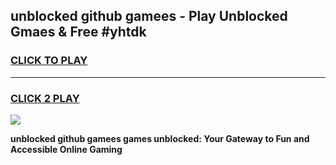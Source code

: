
## unblocked github gamees - Play Unblocked Gmaes & Free #yhtdk
<h3>
<a href="https://news.freeplayer.one?title=unblocked_github_gamees&ref=03M">CLICK TO PLAY</a></h3>
<hr>

<h3>
<a href="https://news.freeplayer.one?title=unblocked_github_gamees&ref=03M">CLICK 2 PLAY</a>
  
</h3>

<a href="https://news.freeplayer.one?title=unblocked_github_gamees&ref=03M"><img src="https://clearcache.store/games.png"></a>


**unblocked github gamees games unblocked: Your Gateway to Fun and Accessible Online Gaming**
